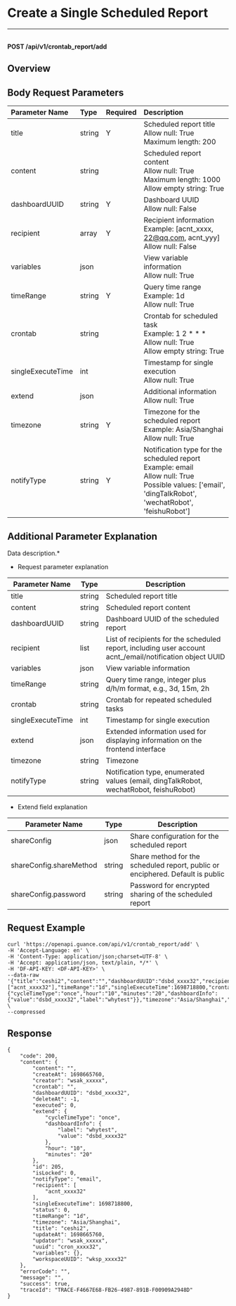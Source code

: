 # Create a Single Scheduled Report

---

<br />**POST /api/v1/crontab_report/add**

## Overview




## Body Request Parameters

| Parameter Name        | Type     | Required   | Description              |
|:-------------------|:-------|:-----|:----------------|
| title | string | Y | Scheduled report title<br>Allow null: True <br>Maximum length: 200 <br> |
| content | string |  | Scheduled report content<br>Allow null: True <br>Maximum length: 1000 <br>Allow empty string: True <br> |
| dashboardUUID | string | Y | Dashboard UUID<br>Allow null: False <br> |
| recipient | array | Y | Recipient information<br>Example: [acnt_xxxx, 22@qq.com, acnt_yyy] <br>Allow null: False <br> |
| variables | json |  | View variable information<br>Allow null: True <br> |
| timeRange | string | Y | Query time range<br>Example: 1d <br>Allow null: True <br> |
| crontab | string |  | Crontab for scheduled task<br>Example: 1 2 * * * <br>Allow null: True <br>Allow empty string: True <br> |
| singleExecuteTime | int |  | Timestamp for single execution<br>Allow null: True <br> |
| extend | json |  | Additional information<br>Allow null: True <br> |
| timezone | string | Y | Timezone for the scheduled report<br>Example: Asia/Shanghai <br>Allow null: True <br> |
| notifyType | string | Y | Notification type for the scheduled report<br>Example: email <br>Allow null: True <br>Possible values: ['email', 'dingTalkRobot', 'wechatRobot', 'feishuRobot'] <br> |

## Additional Parameter Explanation


Data description.*

- Request parameter explanation

| Parameter Name           | Type | Description                                                 |
| ---------------- | ---- | ---------------------------------------------------- |
| title       | string | Scheduled report title |
| content             | string | Scheduled report content                                                 |
| dashboardUUID       | string  | Dashboard UUID of the scheduled report     |
| recipient            | list  | List of recipients for the scheduled report, including user account acnt_/email/notification object UUID                                         |
| variables            | json  | View variable information                                         |
| timeRange            | string  | Query time range, integer plus d/h/m format, e.g., 3d, 15m, 2h                                       |
| crontab            | string  | Crontab for repeated scheduled tasks                                         |
| singleExecuteTime            | int  | Timestamp for single execution                                         |
| extend            | json  | Extended information used for displaying information on the frontend interface                                         |
| timezone            | string  | Timezone                                         |
| notifyType            | string  | Notification type, enumerated values (email, dingTalkRobot, wechatRobot, feishuRobot)                                         |

- Extend field explanation

| Parameter Name           | Type | Description                                                 |
| ---------------- | ---- | ---------------------------------------------------- |
| shareConfig       | json | Share configuration for the scheduled report |    ｜
| shareConfig.shareMethod  | string | Share method for the scheduled report, public or enciphered. Default is public                           |
| shareConfig.password     | string | Password for encrypted sharing of the scheduled report                         |




## Request Example
```shell
curl 'https://openapi.guance.com/api/v1/crontab_report/add' \
-H 'Accept-Language: en' \
-H 'Content-Type: application/json;charset=UTF-8' \
-H 'Accept: application/json, text/plain, */*' \
-H 'DF-API-KEY: <DF-API-KEY>' \
--data-raw '{"title":"ceshi2","content":"","dashboardUUID":"dsbd_xxxx32","recipient":["acnt_xxxx32"],"timeRange":"1d","singleExecuteTime":1698718800,"crontab":"","extend":{"cycleTimeType":"once","hour":"10","minutes":"20","dashboardInfo":{"value":"dsbd_xxxx32","label":"whytest"}},"timezone":"Asia/Shanghai","notifyType":"email"}' \
--compressed
```




## Response
```shell
{
    "code": 200,
    "content": {
        "content": "",
        "createAt": 1698665760,
        "creator": "wsak_xxxxx",
        "crontab": "",
        "dashboardUUID": "dsbd_xxxx32",
        "deleteAt": -1,
        "executed": 0,
        "extend": {
            "cycleTimeType": "once",
            "dashboardInfo": {
                "label": "whytest",
                "value": "dsbd_xxxx32"
            },
            "hour": "10",
            "minutes": "20"
        },
        "id": 205,
        "isLocked": 0,
        "notifyType": "email",
        "recipient": [
            "acnt_xxxx32"
        ],
        "singleExecuteTime": 1698718800,
        "status": 0,
        "timeRange": "1d",
        "timezone": "Asia/Shanghai",
        "title": "ceshi2",
        "updateAt": 1698665760,
        "updator": "wsak_xxxxx",
        "uuid": "cron_xxxx32",
        "variables": {},
        "workspaceUUID": "wksp_xxxx32"
    },
    "errorCode": "",
    "message": "",
    "success": true,
    "traceId": "TRACE-F4667E68-FB26-4987-891B-F00909A2948D"
} 
```